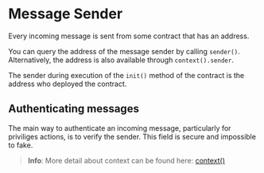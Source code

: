 # Message Sender

Every incoming message is sent from some contract that has an address.

You can query the address of the message sender by calling `sender()`. Alternatively, the address is also available through `context().sender`.

The sender during execution of the `init()` method of the contract is the address who deployed the contract.

## Authenticating messages

The main way to authenticate an incoming message, particularly for priviliges actions, is to verify the sender. This field is secure and impossible to fake.

> **Info**: More detail about context can be found here: [context()](https://docs.tact-lang.org/ref/core-contextstate/#context)
